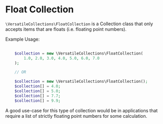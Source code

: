 # Float Collection

`\VersatileCollections\FloatCollection` is a Collection class that only accepts
items that are floats (i.e. floating point numbers).

Example Usage:

```php
    
    $collection = new \VersatileCollections\FloatCollection(
        1.0, 2.0, 3.0, 4.0, 5.0, 6.0, 7.0
    );

    // OR

    $collection = new \VersatileCollections\FloatCollection();
    $collection[] = 4.0;
    $collection[] = 5.0;
    $collection[] = 7.7;
    $collection[] = 9.9;
```

A good use-case for this type of collection would be in applications that require
a list of strictly floating point numbers for some calculation.
